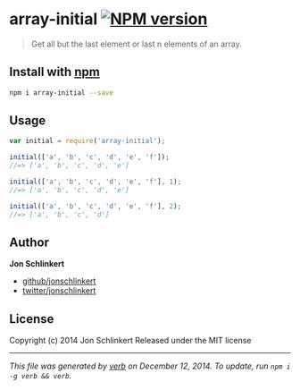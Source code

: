 # array-initial [![NPM version](https://badge.fury.io/js/array-initial.svg)](http://badge.fury.io/js/array-initial)

> Get all but the last element or last n elements of an array.

## Install with [npm](npmjs.org)

```bash
npm i array-initial --save
```

## Usage

```js
var initial = require('array-initial');

initial(['a', 'b', 'c', 'd', 'e', 'f']);
//=> ['a', 'b', 'c', 'd', 'e']

initial(['a', 'b', 'c', 'd', 'e', 'f'], 1);
//=> ['a', 'b', 'c', 'd', 'e']

initial(['a', 'b', 'c', 'd', 'e', 'f'], 2);
//=> ['a', 'b', 'c', 'd']
```

## Author

**Jon Schlinkert**

+ [github/jonschlinkert](https://github.com/jonschlinkert)
+ [twitter/jonschlinkert](http://twitter.com/jonschlinkert)

## License
Copyright (c) 2014 Jon Schlinkert
Released under the MIT license

***

_This file was generated by [verb](https://github.com/assemble/verb) on December 12, 2014. To update, run `npm i -g verb && verb`._
